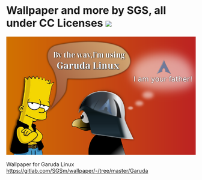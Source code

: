 # Wallpaper and more by SGS, all under CC Licenses <img src=https://gitlab.com/SGSm/wallpaper/-/raw/master/by-nc-nd.png>

<img src=https://github.com/sgse/wallpaper/blob/master/Garuda-btw-02-sgs.png>

Wallpaper for Garuda Linux https://gitlab.com/SGSm/wallpaper/-/tree/master/Garuda
